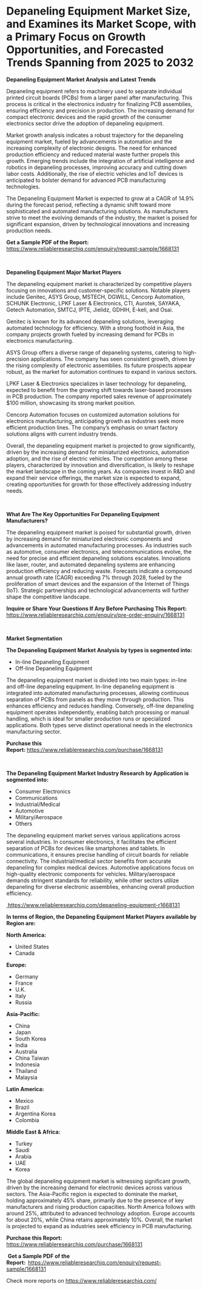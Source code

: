 <p><h1>Depaneling Equipment Market Size, and Examines its Market Scope, with a Primary Focus on Growth Opportunities, and Forecasted Trends Spanning from 2025 to 2032</h1></p><p><strong>Depaneling Equipment Market Analysis and Latest Trends</strong></p>
<p><p>Depaneling equipment refers to machinery used to separate individual printed circuit boards (PCBs) from a larger panel after manufacturing. This process is critical in the electronics industry for finalizing PCB assemblies, ensuring efficiency and precision in production. The increasing demand for compact electronic devices and the rapid growth of the consumer electronics sector drive the adoption of depaneling equipment.</p><p>Market growth analysis indicates a robust trajectory for the depaneling equipment market, fueled by advancements in automation and the increasing complexity of electronic designs. The need for enhanced production efficiency and reduced material waste further propels this growth. Emerging trends include the integration of artificial intelligence and robotics in depaneling processes, improving accuracy and cutting down labor costs. Additionally, the rise of electric vehicles and IoT devices is anticipated to bolster demand for advanced PCB manufacturing technologies.</p><p>The Depaneling Equipment Market is expected to grow at a CAGR of 14.9% during the forecast period, reflecting a dynamic shift toward more sophisticated and automated manufacturing solutions. As manufacturers strive to meet the evolving demands of the industry, the market is poised for significant expansion, driven by technological innovations and increasing production needs.</p></p>
<p><strong>Get a Sample PDF of the Report:&nbsp;</strong> <a href="https://www.reliableresearchiq.com/enquiry/request-sample/1668131?utm_campaign=2580&utm_medium=2&utm_source=Github&utm_content=ia&utm_term=06032025&utm_id=depaneling-equipment">https://www.reliableresearchiq.com/enquiry/request-sample/1668131</a></p>
<p>&nbsp;</p>
<p><strong>Depaneling Equipment Major Market Players</strong></p>
<p><p>The depaneling equipment market is characterized by competitive players focusing on innovations and customer-specific solutions. Notable players include Genitec, ASYS Group, MSTECH, DGWILL, Cencorp Automation, SCHUNK Electronic, LPKF Laser & Electronics, CTI, Aurotek, SAYAKA, Getech Automation, SMTCJ, IPTE, Jielidz, GDHIH, E-keli, and Osai.</p><p>Genitec is known for its advanced depaneling solutions, leveraging automated technology for efficiency. With a strong foothold in Asia, the company projects growth fueled by increasing demand for PCBs in electronics manufacturing.</p><p>ASYS Group offers a diverse range of depaneling systems, catering to high-precision applications. The company has seen consistent growth, driven by the rising complexity of electronic assemblies. Its future prospects appear robust, as the market for automation continues to expand in various sectors.</p><p>LPKF Laser & Electronics specializes in laser technology for depaneling, expected to benefit from the growing shift towards laser-based processes in PCB production. The company reported sales revenue of approximately $100 million, showcasing its strong market position.</p><p>Cencorp Automation focuses on customized automation solutions for electronics manufacturing, anticipating growth as industries seek more efficient production lines. The company’s emphasis on smart factory solutions aligns with current industry trends.</p><p>Overall, the depaneling equipment market is projected to grow significantly, driven by the increasing demand for miniaturized electronics, automation adoption, and the rise of electric vehicles. The competition among these players, characterized by innovation and diversification, is likely to reshape the market landscape in the coming years. As companies invest in R&D and expand their service offerings, the market size is expected to expand, creating opportunities for growth for those effectively addressing industry needs.</p></p>
<p>&nbsp;</p>
<p><strong>What Are The Key Opportunities For Depaneling Equipment Manufacturers?</strong></p>
<p><p>The depaneling equipment market is poised for substantial growth, driven by increasing demand for miniaturized electronic components and advancements in automated manufacturing processes. As industries such as automotive, consumer electronics, and telecommunications evolve, the need for precise and efficient depaneling solutions escalates. Innovations like laser, router, and automated depaneling systems are enhancing production efficiency and reducing waste. Forecasts indicate a compound annual growth rate (CAGR) exceeding 7% through 2028, fueled by the proliferation of smart devices and the expansion of the Internet of Things (IoT). Strategic partnerships and technological advancements will further shape the competitive landscape.</p></p>
<p><strong>Inquire or Share Your Questions If Any Before Purchasing This Report:</strong> <a href="https://www.reliableresearchiq.com/enquiry/pre-order-enquiry/1668131?utm_campaign=2580&utm_medium=2&utm_source=Github&utm_content=ia&utm_term=06032025&utm_id=depaneling-equipment">https://www.reliableresearchiq.com/enquiry/pre-order-enquiry/1668131</a></p>
<p>&nbsp;</p>
<p><strong>Market Segmentation</strong></p>
<p><strong>The Depaneling Equipment Market Analysis by types is segmented into:</strong></p>
<p><ul><li>In-line Depaneling Equipment</li><li>Off-line Depaneling Equipment</li></ul></p>
<p><p>The depaneling equipment market is divided into two main types: in-line and off-line depaneling equipment. In-line depaneling equipment is integrated into automated manufacturing processes, allowing continuous separation of PCBs from panels as they move through production. This enhances efficiency and reduces handling. Conversely, off-line depaneling equipment operates independently, enabling batch processing or manual handling, which is ideal for smaller production runs or specialized applications. Both types serve distinct operational needs in the electronics manufacturing sector.</p></p>
<p><strong>Purchase this Report:&nbsp;</strong><a href="https://www.reliableresearchiq.com/purchase/1668131?utm_campaign=2580&utm_medium=2&utm_source=Github&utm_content=ia&utm_term=06032025&utm_id=depaneling-equipment">https://www.reliableresearchiq.com/purchase/1668131</a></p>
<p>&nbsp;</p>
<p><strong>The Depaneling Equipment Market Industry Research by Application is segmented into:</strong></p>
<p><ul><li>Consumer Electronics</li><li>Communications</li><li>Industrial/Medical</li><li>Automotive</li><li>Military/Aerospace</li><li>Others</li></ul></p>
<p><p>The depaneling equipment market serves various applications across several industries. In consumer electronics, it facilitates the efficient separation of PCBs for devices like smartphones and tablets. In communications, it ensures precise handling of circuit boards for reliable connectivity. The industrial/medical sector benefits from accurate depaneling for complex medical devices. Automotive applications focus on high-quality electronic components for vehicles. Military/aerospace demands stringent standards for reliability, while other sectors utilize depaneling for diverse electronic assemblies, enhancing overall production efficiency.</p></p>
<p><a href="https://www.reliableresearchiq.com/depaneling-equipment-r1668131?utm_campaign=2580&utm_medium=2&utm_source=Github&utm_content=ia&utm_term=06032025&utm_id=depaneling-equipment">&nbsp;https://www.reliableresearchiq.com/depaneling-equipment-r1668131</a></p>
<p><strong>In terms of Region, the Depaneling Equipment Market Players available by Region are:</strong></p>
<p>
    <p> <strong> North America: </strong>
        <ul>
            <li>United States</li>
            <li>Canada</li>
        </ul>
        </p> 
    <p> <strong> Europe: </strong>
        <ul>
            <li>Germany</li>
            <li>France</li>
            <li>U.K.</li>
            <li>Italy</li>
            <li>Russia</li>
        </ul>
        </p> 
    <p> <strong> Asia-Pacific: </strong>
        <ul>
            <li>China</li>
            <li>Japan</li>
            <li>South Korea</li>
            <li>India</li>
            <li>Australia</li>
            <li>China Taiwan</li>
            <li>Indonesia</li>
            <li>Thailand</li>
            <li>Malaysia</li>
        </ul>
        </p> 
    <p> <strong> Latin America: </strong>
        <ul>
            <li>Mexico</li>
            <li>Brazil</li>
            <li>Argentina Korea</li>
            <li>Colombia</li>
        </ul>
        </p> 
    <p> <strong> Middle East & Africa: </strong>
        <ul>
            <li>Turkey</li>
            <li>Saudi</li>
            <li>Arabia</li>
            <li>UAE</li>
            <li>Korea</li>
        </ul>
    </p>
    </p>
<p><p>The global depaneling equipment market is witnessing significant growth, driven by the increasing demand for electronic devices across various sectors. The Asia-Pacific region is expected to dominate the market, holding approximately 45% share, primarily due to the presence of key manufacturers and rising production capacities. North America follows with around 25%, attributed to advanced technology adoption. Europe accounts for about 20%, while China retains approximately 10%. Overall, the market is projected to expand as industries seek efficiency in PCB manufacturing.</p></p>
<p><strong>Purchase this Report: </strong><a href="https://www.reliableresearchiq.com/purchase/1668131?utm_campaign=2580&utm_medium=2&utm_source=Github&utm_content=ia&utm_term=06032025&utm_id=depaneling-equipment">https://www.reliableresearchiq.com/purchase/1668131</a></p>
<p>&nbsp;<strong>Get a Sample PDF of the Report:&nbsp;&nbsp;</strong><a href="https://www.reliableresearchiq.com/enquiry/request-sample/1668131?utm_campaign=2580&utm_medium=2&utm_source=Github&utm_content=ia&utm_term=06032025&utm_id=depaneling-equipment">https://www.reliableresearchiq.com/enquiry/request-sample/1668131</a></p>
<p><strong></strong></p>
<p>Check more reports on <a href="https://www.reliableresearchiq.com/?utm_campaign=2580&utm_medium=2&utm_source=Github&utm_content=ia&utm_term=06032025&utm_id=depaneling-equipment">https://www.reliableresearchiq.com/</a></p>